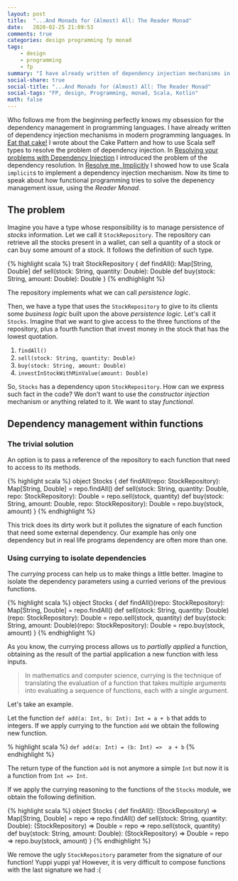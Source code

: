 ```yaml
---
layout: post
title:  "...And Monads for (Almost) All: The Reader Monad"
date:   2020-02-25 21:09:53
comments: true
categories: design programming fp monad
tags:
    - design
    - programming
    - fp
summary: "I have already written of dependency injection mechanisms in modern programming languages. I wrote about the Cake Pattern and how to use Scala self types to resolve the problem of dependency injection. Then, I showed how to use Scala implicits to implement a dependency injection mechanism. Now its time to speak about how functional programming tries to solve the depenency management issue, using the Reader Monad."
social-share: true
social-title: "...And Monads for (Almost) All: The Reader Monad"
social-tags: "FP, design, Programming, monad, Scala, Kotlin"
math: false
---
```


Who follows me from the beginning perfectly knows my obsession for the dependency management in programming languages. I have already written of dependency injection mechanisms in modern programming languages. In [Eat that cake!](http://rcardin.github.io/design/2014/08/28/eat-that-cake.html) I wrote about the Cake Pattern and how to use Scala self types to resolve the problem of dependency injection. In [Resolving your problems with Dependency Injection](http://rcardin.github.io/programming/software-design/java/scala/di/2016/08/01/resolve-problems-dependency-injection.html) I introduced the problem of the dependency resolution. In [Resolve me, Implicitly](http://rcardin.github.io/design/scala/2017/10/15/resolve-me-implicitly.html) I showed how to use Scala `implicit`s to implement a dependency injection mechanism. Now its time to speak about how functional programming tries to solve the depenency management issue, using the *Reader Monad*.

## The problem

Imagine you have a type whose responsibility is to manage persistence of _stocks_ information. Let we call it `StockRepository`. The repository can retrieve all the stocks present in a wallet, can sell a quantity of a stock or can buy some amount of a stock. It follows the definition of such type.

{% highlight scala %}
trait StockRepository {
  def findAll(): Map[String, Double]
  def sell(stock: String, quantity: Double): Double
  def buy(stock: String, amount: Double): Double
}
{% endhighlight %}

The repository implements what we can call _persistence logic_.

Then, we have a type that uses the `StockRepository` to give to its clients some _business logic_ built upon the above _persistence logic_. Let's call it `Stocks`. Imagine that we want to give access to the three functions of the repository, plus a fourth function that invest money in the stock that has the lowest quotation.

1) `findAll()`
2) `sell(stock: String, quantity: Double)`
3) `buy(stock: String, amount: Double)`
4) `investInStockWithMinValue(amount: Double)`

So, `Stocks` has a dependency upon `StockRepository`. How can we express such fact in the code? We don't want to use the _constructor injection_ mechanism or anything related to it. We want to stay _functional_.

## Dependency management within functions

### The trivial solution

An option is to pass a reference of the repository to each function that need to access to its methods.

{% highlight scala %}
object Stocks {
  def findAll(repo: StockRepository): Map[String, Double] = repo.findAll()
  def sell(stock: String, quantity: Double, repo: StockRepository): Double = 
    repo.sell(stock, quantity)
  def buy(stock: String, amount: Double, repo: StockRepository): Double = 
    repo.buy(stock, amount)
}
{% endhighlight %}

This trick does its dirty work but it pollutes the signature of each function that need some external dependency. Our example has only one dependency but in real life programs dependency are often more than one.

### Using currying to isolate dependencies

The _currying_ process can help us to make things a little better. Imagine to isolate the dependency parameters using a curried verions of the previous functions.

{% highlight scala %}
object Stocks {
  def findAll()(repo: StockRepository): Map[String, Double] = repo.findAll()
  def sell(stock: String, quantity: Double)(repo: StockRepository): Double = 
    repo.sell(stock, quantity)
  def buy(stock: String, amount: Double)(repo: StockRepository): Double = 
    repo.buy(stock, amount)
}
{% endhighlight %}

As you know, the currying process allows us to _partially applied_ a function, obtaining as the result of the partial application a new function with less inputs. 

> In mathematics and computer science, currying is the technique of translating the evaluation of a function that takes multiple arguments into evaluating a sequence of functions, each with a single argument.

Let's take an example.

Let the function `def add(a: Int, b: Int): Int = a + b` that adds to integers. If we apply currying to the function `add` we obtain the following new function.

% highlight scala %}
`def add(a: Int) = (b: Int) =>  a + b`
{% endhighlight %}

The return type of the function `add` is not anymore a simple `Int` but now it is a function from `Int => Int`.

If we apply the currying reasoning to the functions of the `Stocks` module, we obtain the following definition.

{% highlight scala %}
object Stocks {
  def findAll(): (StockRepository) => Map[String, Double] = repo => repo.findAll()
  def sell(stock: String, quantity: Double): (StockRepository) => Double = 
    repo => repo.sell(stock, quantity)
  def buy(stock: String, amount: Double): (StockRepository) => Double = 
    repo => repo.buy(stock, amount)
}
{% endhighlight %}

We remove the ugly `StockRepository` parameter from the signature of our function! Yuppi yuppi ya! However, it is very difficult to compose functions with the last signature we had :(
